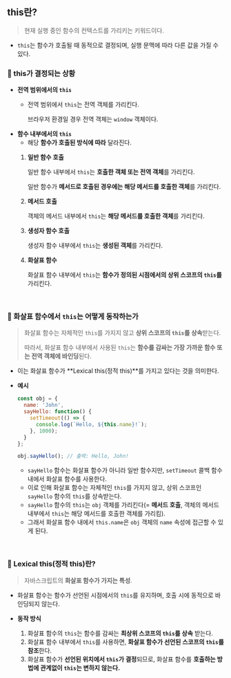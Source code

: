 ## this란?

> 현재 실행 중인 함수의 컨텍스트를 가리키는 키워드이다.

- `this`는 함수가 호출될 때 동적으로 결정되며, 실행 문맥에 따라 다른 값을 가질 수 있다.

### 📌 this가 결정되는 상황

- **전역 범위에서의 `this`**
    - 전역 범위에서 `this`는 전역 객체를 가리킨다.

      브라우저 환경일 경우 전역 객체는 `window` 객체이다.
- **함수 내부에서의 `this`**
    - 해당 **함수가 호출된 방식에 따라** 달라진다.
    1. **일반 함수 호출**
        
        일반 함수 내부에서 `this`는 **호출한 객체 또는 전역 객체**를 가리킨다.
        
        일반 함수가 **메서드로 호출된 경우에는 해당 메서드를 호출한 객체**를 가리킨다.
        
    2. **메서드 호출**
        
        객체의 메서드 내부에서 `this`는 **해당 메서드를 호출한 객체**를 가리킨다.
        
    3. **생성자 함수 호출**
        
        생성자 함수 내부에서 `this`는 **생성된 객체**를 가리킨다.
        
    4. **화살표 함수**
        
        화살표 함수 내부에서 `this`는 **함수가 정의된 시점에서의 상위 스코프의 `this`를** 가리킨다.

<br />

### 📌 화살표 함수에서 `this`는 어떻게 동작하는가

> 화살표 함수는 자체적인 `this`를 가지지 않고 **상위 스코프의 `this`를 상속**받는다.
> 
> 따라서, 화살표 함수 내부에서 사용된 `this`는 **함수를 감싸는 가장 가까운 함수 또는 전역 객체에 바인딩**된다.

- 이는 화살표 함수가 **Lexical this(정적 this)**를 가지고 있다는 것을 의미한다.
- **예시**
    
    ```jsx
    const obj = {
      name: 'John',
      sayHello: function() {
        setTimeout(() => {
          console.log(`Hello, ${this.name}!`);
        }, 1000);
      }
    };
    
    obj.sayHello(); // 출력: Hello, John!
    ```
    
    - `sayHello` 함수는 화살표 함수가 아니라 일반 함수지만, `setTimeout` 콜백 함수 내에서 화살표 함수를 사용한다.
    - 이로 인해 화살표 함수는 자체적인 `this`를 가지지 않고, 상위 스코프인 `sayHello` 함수의 `this`를 상속받는다.
    - `sayHello` 함수의 `this`는 `obj` 객체를 가리킨다(= **메서드 호출**, 객체의 메서드 내부에서 `this`는 해당 메서드를 호출한 객체를 가리킴).
    - 그래서 화살표 함수 내에서 `this.name`은 `obj` 객체의 `name` 속성에 접근할 수 있게 된다.

<br />

### 📌 Lexical this(정적 this)란?

> 자바스크립트의 **화살표 함수가 가지는 특성**.

- 화살표 함수는 함수가 선언된 시점에서의 `this`를 유지하며, 호출 시에 동적으로 바인딩되지 않는다.

- **동작 방식**
    1. 화살표 함수의 `this`는 함수를 감싸는 **최상위 스코프의 `this`를 상속** 받는다.
    2. 화살표 함수 내부에서 `this`를 사용하면, **화살표 함수가 선언된 스코프의 `this`를 참조**한다.
    3. 화살표 함수가 **선언된 위치에서 `this`가 결정**되므로, 화살표 함수를 **호출하는 방법에 관계없이 `this`는 변하지 않는다.**